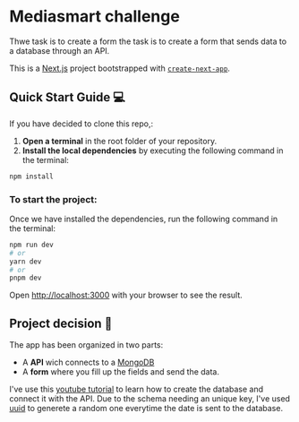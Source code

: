 # Mediasmart challenge

Thwe task is to create a form the task is to create a form that sends data to a database through an API.

This is a [Next.js](https://nextjs.org/) project bootstrapped with [`create-next-app`](https://github.com/vercel/next.js/tree/canary/packages/create-next-app).

## Quick Start Guide :computer:

If you have decided to clone this repo,:
1. **Open a terminal** in the root folder of your repository.
1. **Install the local dependencies** by executing the following command in the terminal:

```bash
npm install
```
### To start the project:

Once we have installed the dependencies, run the following command in the terminal:

```bash
npm run dev
# or
yarn dev
# or
pnpm dev
```

Open [http://localhost:3000](http://localhost:3000) with your browser to see the result.

## Project decision :notebook_with_decorative_cover:

The app has been organized in two parts:

* A **API** wich connects to a [MongoDB](https://www.mongodb.com/)
* A **form** where you fill up the fields and send the data.

I've use this [youtube tutorial](https://www.youtube.com/watch?v=SiUM8vYeuu0) to learn how to create the database and connect it with the API.
Due to the schema needing an unique key, I've used [uuid](https://www.npmjs.com/package/uuid) to generete a random one everytime the date is sent to the database.

